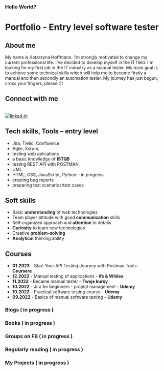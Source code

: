 ### Hello World?

# Portfolio - Entry level software tester

## About me
 My name is Katarzyna Hoffmann. I'm strongly motivated to change my current professional life. I've decided to develop myself in the IT field. I'm looking for my first job in the IT industry as a manual tester. My main goal is to achieve some technical skills which will help me to become firstly a manual and then secondly an automation tester. My journey has just begun, cross your fingers, please :)!

## Connect with me
<br>[<img align="bottom" alt="linked-in" src="https://img.shields.io/badge/linkedin-%230077B5.svg?&style=for-the-badge&logo=linkedin&logoColor=white" />](https://www.linkedin.com/in/katarzynahoffmann/?locale=en_US)

## Tech skills, Tools – entry level
* Jira, Trello, Confluence
*	Agile, Scrum,
*	testing web aplications
*	a basic knowledge of **ISTQB**
*	testing REST API with POSTMAN
*	UML
*	HTML, CSS, JavaScript, Python – in progress
*	creating bug reports
*	preparing test scenarios/test cases

## Soft skills
*	Basic **understanding** of web technologies
*	Team player attitude with good **communication** skills
*	Self-organized approach and **attention** to details
*	**Curiosity** to learn new technologies
*	Creative **problem-solving** 
*	**Analytical** thinking ability

## Courses
* **01.2023** - Start Your API Testing Journey with Postman Tools - **Coursera**
* **12.2022** - Manual testing of applications - **Ifs & Whiles**
*	**11.2022** - Became manual tester - **Twoje kursy**
*	**10.2022** - Jira for beginners - project management - **Udemy**
*	**10.2022** - Practical software testing course - **Udemy**
*	**09.2022** - Basics of manual software testing - **Udemy**

### Blogs  ( in progress )

### Books  ( in progress )

### Groups on FB ( in progress )

### Regularly reading  ( in progress )

### My Projects ( in progress )








